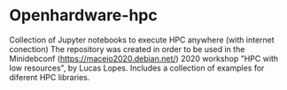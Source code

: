 # Openhardware-hpc
Collection of Jupyter notebooks to execute HPC anywhere (with internet conection)
The repository was created in order to be used in the Minidebconf (https://maceio2020.debian.net/) 2020 workshop "HPC with low resources", by Lucas Lopes.
Includes a collection of examples for diferent HPC libraries.
